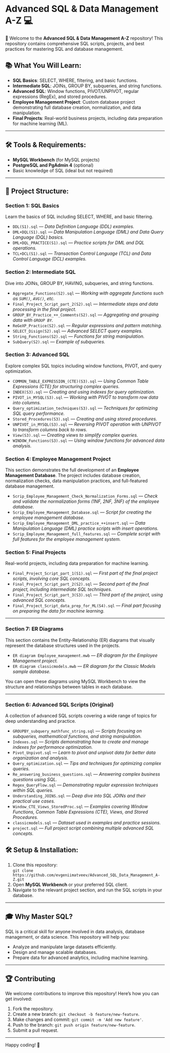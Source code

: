 # Advanced SQL & Data Management A-Z 💻

🎉 Welcome to the **Advanced SQL & Data Management A-Z** repository! This repository contains comprehensive SQL scripts, projects, and best practices for mastering SQL and database management.

## 📚 What You Will Learn:
- **SQL Basics**: SELECT, WHERE, filtering, and basic functions.
- **Intermediate SQL**: JOINs, GROUP BY, subqueries, and string functions.
- **Advanced SQL**: Window functions, PIVOT/UNPIVOT, regular expressions (RegEx), and stored procedures.
- **Employee Management Project**: Custom database project demonstrating full database creation, normalization, and data manipulation.
- **Final Projects**: Real-world business projects, including data preparation for machine learning (ML).

---

## 🛠️ Tools & Requirements:
- **MySQL Workbench** (for MySQL projects)
- **PostgreSQL and PgAdmin 4** (optional)
- Basic knowledge of SQL (ideal but not required)

---

## 📂 Project Structure:

### **Section 1: SQL Basics**  
Learn the basics of SQL including SELECT, WHERE, and basic filtering.
- `DDL(S1).sql` — *Data Definition Language (DDL) examples.*
- `DML+DQL(S1).sql` — *Data Manipulation Language (DML) and Data Query Language (DQL) basics.*
- `DML+DQL_PRACTICE(S1).sql` — *Practice scripts for DML and DQL operations.*
- `TCL+DCL(S1).sql` — *Transaction Control Language (TCL) and Data Control Language (DCL) examples.*

### **Section 2: Intermediate SQL**  
Dive into JOINs, GROUP BY, HAVING, subqueries, and string functions.
- `Aggregate_Functions(S2).sql` — *Working with aggregate functions such as `SUM()`, `AVG()`, etc.*
- `Final_Project_Script_part_2(S2).sql` — *Intermediate steps and data processing in the final project.*
- `GROUP_BY_Practice_++_Comments(S2).sql` — *Aggregating and grouping data with `GROUP BY`.*
- `ReGeXP_Practice(S2).sql` — *Regular expressions and pattern matching.*
- `SELECT_Disign(S2).sql` — *Advanced SELECT query examples.*
- `String_Functions(S2).sql` — *Functions for string manipulation.*
- `SubQuery(S2).sql` — *Example of subqueries.*

### **Section 3: Advanced SQL**  
Explore complex SQL topics including window functions, PIVOT, and query optimization.
- `COMMON_TABLE_EXPRESSION_(CTE)(S3).sql` — *Using Common Table Expressions (CTE) for structuring complex queries.*
- `INDEX(S3).sql` — *Creating and using indexes for query optimization.*
- `PIVOT_in_MYSQL(S3).sql` — *Working with PIVOT to transform row data into columns.*
- `Query_optimization_techniques(S3).sql` — *Techniques for optimizing SQL query performance.*
- `Stored_Procedures(S3).sql` — *Creating and using stored procedures.*
- `UNPIVOT_in_MYSQL(S3).sql` — *Reversing PIVOT operation with UNPIVOT to transform columns back to rows.*
- `View(S3).sql` — *Creating views to simplify complex queries.*
- `WINDOW_Functions(S3).sql` — *Using window functions for advanced data analysis.*

### **Section 4: Employee Management Project**  
This section demonstrates the full development of an **Employee Management Database**. The project includes database creation, normalization checks, data manipulation practices, and full-featured database management.
- `Scrip_Employee_Management_Check_Normalization_Forms.sql` — *Check and validate the normalization forms (1NF, 2NF, 3NF) of the employee database.*
- `Scrip_Employee_Management_Database.sql` — *Script for creating the employee management database.*
- `Scrip_Employee_Management_DML_practice_++insert.sql` — *Data Manipulation Language (DML) practice scripts with insert operations.*
- `Scrip_Employee_Management_full_features.sql` — *Complete script with full features for the employee management system.*

### **Section 5: Final Projects**  
Real-world projects, including data preparation for machine learning.
- `Final_Project_Script_part_1(S1).sql` — *First part of the final project scripts, involving core SQL concepts.*
- `Final_Project_Script_part_2(S2).sql` — *Second part of the final project, including intermediate SQL techniques.*
- `Final_Project_Script_part_3(S3).sql` — *Third part of the project, using advanced SQL concepts.*
- `Final_Project_Script_data_prep_for_ML(S4).sql` — *Final part focusing on preparing the data for machine learning.*
---

### **Section 7: ER Diagrams**  
This section contains the Entity-Relationship (ER) diagrams that visually represent the database structures used in the projects.

- `ER diagram Employee_management.mwb` — *ER diagram for the Employee Management project.*
- `ER diagram classicmodels.mwb` — *ER diagram for the Classic Models sample database.*
  
You can open these diagrams using MySQL Workbench to view the structure and relationships between tables in each database.

---

### **Section 6: Advanced SQL Scripts (Original)**  
A collection of advanced SQL scripts covering a wide range of topics for deep understanding and practice.
- `GROUPBY_subquery_mathfunc_string.sql` — *Scripts focusing on subqueries, mathematical functions, and string manipulation.*
- `Indexes.sql` — *Scripts demonstrating how to create and manage indexes for performance optimization.*
- `Pivot_Unpivot.sql` — *Learn to pivot and unpivot data for better data organization and analysis.*
- `Query_optimization.sql` — *Tips and techniques for optimizing complex queries.*
- `Re_answering_business_questions.sql` — *Answering complex business questions using SQL.*
- `Regex_QueryFlow.sql` — *Demonstrating regular expression techniques within SQL queries.*
- `Understanding_JOINS.sql` — *Deep dive into SQL JOINs and their practical use cases.*
- `Window_CTE_Views_StoredProc.sql` — *Examples covering Window Functions, Common Table Expressions (CTE), Views, and Stored Procedures.*
- `classicmodels.sql` — *Dataset used in examples and practice sessions.*
- `project.sql` — *Full project script combining multiple advanced SQL concepts.*

## 🛠️ Setup & Installation:
1. Clone this repository:  
   `git clone https://github.com/evgeniimatveev/Advanced_SQL_Data_Management_A-Z.git`
2. Open **MySQL Workbench** or your preferred SQL client.
3. Navigate to the relevant project section, and run the SQL scripts in your database.

---

## 🎓 Why Master SQL?
SQL is a critical skill for anyone involved in data analysis, database management, or data science. This repository will help you:
- Analyze and manipulate large datasets efficiently.
- Design and manage scalable databases.
- Prepare data for advanced analytics, including machine learning.

---

## 🏆 Contributing
We welcome contributions to improve this repository! Here’s how you can get involved:

1. Fork the repository.
2. Create a new branch: `git checkout -b feature/new-feature`.
3. Make changes and commit: `git commit -m 'Add new feature'`.
4. Push to the branch: `git push origin feature/new-feature`.
5. Submit a pull request.

---

Happy coding! 🚀
